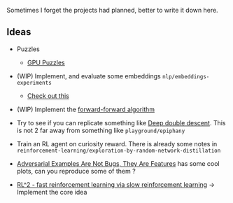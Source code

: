 Sometimes I forget the projects had planned, better to write it down here.

## Ideas
- Puzzles
  - [GPU Puzzles](https://github.com/srush/GPU-Puzzles)

- (WIP) Implement, and evaluate some embeddings `nlp/embeddings-experiments`
  - [Check out this](https://twitter.com/abacaj/status/1656323023937368065)

- (WIP) Implement the [forward-forward algorithm](https://arxiv.org/abs/2212.13345) 

- Try to see if you can replicate something like [Deep double descent](https://openai.com/research/deep-double-descent). This is not 2 far away from something like `playground/epiphany`

- Train an RL agent on curiosity reward. There is already some notes in `reinforcement-learning/exploration-by-random-network-distillation` 

- [Adversarial Examples Are Not Bugs, They Are Features](https://arxiv.org/pdf/1905.02175.pdf) has some cool plots, can you reproduce some of them ? 

- [RL^2 - fast reinforcement learning via slow reinforcement learning](https://arxiv.org/pdf/1611.02779.pdf) -> Implement the core idea

